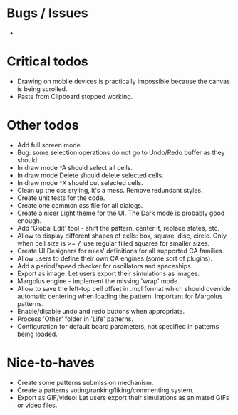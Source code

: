
# Bugs / Issues

- 


# Critical todos

- Drawing on mobile devices is practically impossible because the canvas is being scrolled.
- Paste from Clipboard stopped working.


# Other todos

- Add full screen mode.
- Bug: some selection operations do not go to Undo/Redo buffer as they should.
- In draw mode ^A should select all cells.
- In draw mode Delete should delete selected cells.
- In draw mode ^X should cut selected cells.
- Clean up the css styling, it's a mess. Remove redundant styles.
- Create unit tests for the code.
- Create one common css file for all dialogs.
- Create a nicer Light theme for the UI. The Dark mode is probably good enough.
- Add 'Global Edit' tool - shift the pattern, center it, replace states, etc.
- Allow to display different shapes of cells: box, square, disc, circle. Only when cell size is >= 7, use regular filled squares for smaller sizes.
- Create UI Designers for rules' definitions for all supported CA families.
- Allow users to define their own CA engines (some sort of plugins).
- Add a period/speed checker for oscillators and spaceships.
- Export as image: Let users export their simulations as images.
- Margolus engine - implement the missing 'wrap' mode.
- Allow to save the left-top cell offset in .mcl format which should override automatic centering when loading the pattern. Important for Margolus patterns.
- Enable/disable undo and redo buttons when appropriate.
- Process 'Other' folder in 'Life' patterns.
- Configuration for default board parameters, not specified in patterns being loaded.

# Nice-to-haves

- Create some patterns submission mechanism.
- Create a patterns voting/ranking/liking/commenting system.
- Export as GIF/video: Let users export their simulations as animated GIFs or video files.

